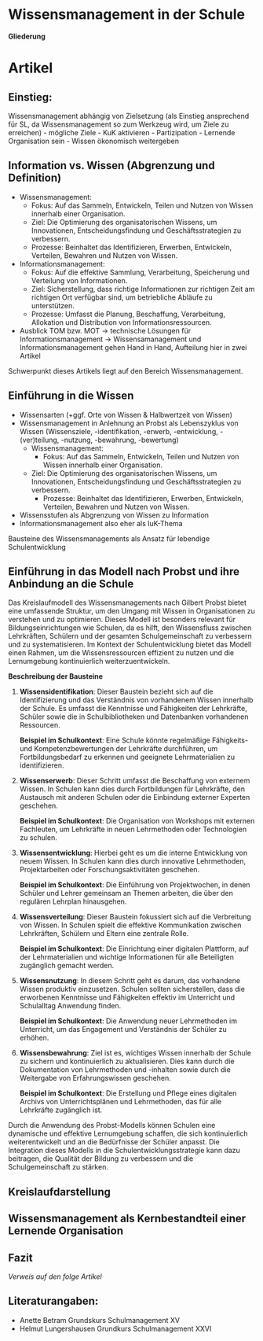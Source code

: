 # Wissensmanagement in der Schule 

**Gliederung**

# Artikel

## Einstieg: 
Wissensmanagement abhängig von Zielsetzung (als Einstieg ansprechend für SL, da Wissensmanagement so zum Werkzeug wird, um Ziele zu erreichen)
    - mögliche Ziele
    - KuK aktivieren
    - Partizipation
    - Lernende Organisation sein
    - Wissen ökonomisch weitergeben

## Information vs. Wissen (Abgrenzung und Definition)

- Wissensmanagement:
	- Fokus: Auf das Sammeln, Entwickeln, Teilen und Nutzen von Wissen innerhalb einer Organisation.
	- Ziel: Die Optimierung des organisatorischen Wissens, um Innovationen, Entscheidungsfindung und Geschäftsstrategien zu verbessern.
	- Prozesse: Beinhaltet das Identifizieren, Erwerben, Entwickeln, Verteilen, Bewahren und Nutzen von Wissen.
- Informationsmanagement:
	- Fokus: Auf die effektive Sammlung, Verarbeitung, Speicherung und Verteilung von Informationen.
	- Ziel: Sicherstellung, dass richtige Informationen zur richtigen Zeit am richtigen Ort verfügbar sind, um betriebliche Abläufe zu unterstützen.
	- Prozesse: Umfasst die Planung, Beschaffung, Verarbeitung, Allokation und Distribution von Informationsressourcen.
- Ausblick TOM bzw. MOT -> technische Lösungen für Informationsmanagement
-> Wissensamanagement und Informationsmanagement gehen Hand in Hand, Aufteilung hier in zwei Artikel

Schwerpunkt dieses Artikels liegt auf den Bereich Wissensmanagement. 

## Einführung in die Wissen
- Wissensarten (+ggf. Orte von Wissen & Halbwertzeit von Wissen)
- Wissensmanagement in Anlehnung an Probst als Lebenszyklus von Wissen (Wissensziele, -identifikation, -erwerb, -entwicklung, -(ver)teilung, -nutzung, -bewahrung, -bewertung) 
    * Wissensmanagement:
        * Fokus: Auf das Sammeln, Entwickeln, Teilen und Nutzen von Wissen innerhalb einer Organisation.
    * Ziel: Die Optimierung des organisatorischen Wissens, um Innovationen, Entscheidungsfindung und Geschäftsstrategien zu verbessern.
        * Prozesse: Beinhaltet das Identifizieren, Erwerben, Entwickeln, Verteilen, Bewahren und Nutzen von Wissen.
- Wissensstufen als Abgrenzung von Wissen zu Information
- Informationsmanagement also eher als IuK-Thema

Bausteine des Wissensmanagements als Ansatz für lebendige Schulentwicklung 

## Einführung in das Modell nach Probst und ihre Anbindung an die Schule 

Das Kreislaufmodell des Wissensmanagements nach Gilbert Probst bietet eine umfassende Struktur, um den Umgang mit Wissen in Organisationen zu verstehen und zu optimieren. Dieses Modell ist besonders relevant für Bildungseinrichtungen wie Schulen, da es hilft, den Wissensfluss zwischen Lehrkräften, Schülern und der gesamten Schulgemeinschaft zu verbessern und zu systematisieren. Im Kontext der Schulentwicklung bietet das Modell einen Rahmen, um die Wissensressourcen effizient zu nutzen und die Lernumgebung kontinuierlich weiterzuentwickeln.

**Beschreibung der Bausteine**

1. **Wissensidentifikation**: Dieser Baustein bezieht sich auf die Identifizierung und das Verständnis von vorhandenem Wissen innerhalb der Schule. Es umfasst die Kenntnisse und Fähigkeiten der Lehrkräfte, Schüler sowie die in Schulbibliotheken und Datenbanken vorhandenen Ressourcen.

   **Beispiel im Schulkontext**: Eine Schule könnte regelmäßige Fähigkeits- und Kompetenzbewertungen der Lehrkräfte durchführen, um Fortbildungsbedarf zu erkennen und geeignete Lehrmaterialien zu identifizieren.

2. **Wissenserwerb**: Dieser Schritt umfasst die Beschaffung von externem Wissen. In Schulen kann dies durch Fortbildungen für Lehrkräfte, den Austausch mit anderen Schulen oder die Einbindung externer Experten geschehen.

   **Beispiel im Schulkontext**: Die Organisation von Workshops mit externen Fachleuten, um Lehrkräfte in neuen Lehrmethoden oder Technologien zu schulen.

3. **Wissensentwicklung**: Hierbei geht es um die interne Entwicklung von neuem Wissen. In Schulen kann dies durch innovative Lehrmethoden, Projektarbeiten oder Forschungsaktivitäten geschehen.

   **Beispiel im Schulkontext**: Die Einführung von Projektwochen, in denen Schüler und Lehrer gemeinsam an Themen arbeiten, die über den regulären Lehrplan hinausgehen.

4. **Wissensverteilung**: Dieser Baustein fokussiert sich auf die Verbreitung von Wissen. In Schulen spielt die effektive Kommunikation zwischen Lehrkräften, Schülern und Eltern eine zentrale Rolle.

   **Beispiel im Schulkontext**: Die Einrichtung einer digitalen Plattform, auf der Lehrmaterialien und wichtige Informationen für alle Beteiligten zugänglich gemacht werden.

5. **Wissensnutzung**: In diesem Schritt geht es darum, das vorhandene Wissen produktiv einzusetzen. Schulen sollten sicherstellen, dass die erworbenen Kenntnisse und Fähigkeiten effektiv im Unterricht und Schulalltag Anwendung finden.

   **Beispiel im Schulkontext**: Die Anwendung neuer Lehrmethoden im Unterricht, um das Engagement und Verständnis der Schüler zu erhöhen.

6. **Wissensbewahrung**: Ziel ist es, wichtiges Wissen innerhalb der Schule zu sichern und kontinuierlich zu aktualisieren. Dies kann durch die Dokumentation von Lehrmethoden und -inhalten sowie durch die Weitergabe von Erfahrungswissen geschehen.

   **Beispiel im Schulkontext**: Die Erstellung und Pflege eines digitalen Archivs von Unterrichtsplänen und Lehrmethoden, das für alle Lehrkräfte zugänglich ist.

Durch die Anwendung des Probst-Modells können Schulen eine dynamische und effektive Lernumgebung schaffen, die sich kontinuierlich weiterentwickelt und an die Bedürfnisse der Schüler anpasst. Die Integration dieses Modells in die Schulentwicklungsstrategie kann dazu beitragen, die Qualität der Bildung zu verbessern und die Schulgemeinschaft zu stärken.

## Kreislaufdarstellung


## Wissensmanagement als Kernbestandteil einer Lernende Organisation



## Fazit

 

_Verweis auf den folge Artikel_

## Literaturangaben: 

- Anette Betram Grundskurs Schulmanagement XV
- Helmut Lungershausen Grundkurs Schulmanagement XXVI